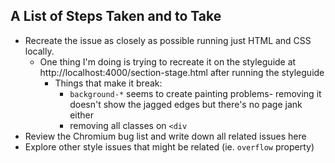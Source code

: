 ## A List of Steps Taken and to Take

- Recreate the issue as closely as possible running just HTML and CSS locally.
  - One thing I'm doing is trying to recreate it on the styleguide at http://localhost:4000/section-stage.html after running the styleguide
    - Things that make it break:
      - `background-*` seems to create painting problems- removing it doesn't show the jagged edges but there's no page jank either
      - removing all classes on `<div`
- Review the Chromium bug list and write down all related issues here
- Explore other style issues that might be related (ie. `overflow` property)
